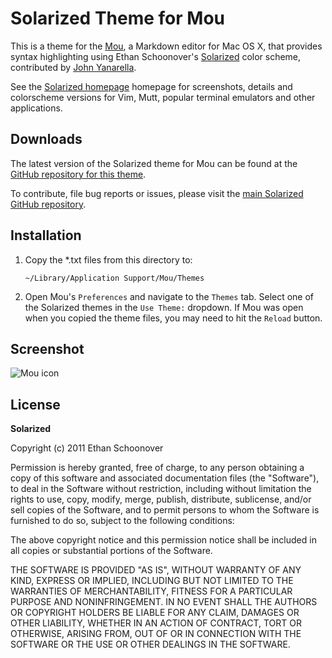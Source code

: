 # Solarized Theme for Mou

This is a theme for the [Mou](http://mouapp.com/), a Markdown editor for Mac OS X, that provides syntax highlighting using Ethan Schoonover's [Solarized](http://ethanschoonover.com/solarized) color scheme, contributed by [John Yanarella](http://twitter.com/johnyanarella).

See the [Solarized homepage](http://ethanschoonover.com/solarized) homepage for screenshots, details and colorscheme versions for Vim, Mutt, popular terminal emulators and other applications.

## Downloads

The latest version of the Solarized theme for Mou can be found at the [GitHub repository for this theme](https://github.com/CodeCatalyst/mou-theme-solarized).

To contribute, file bug reports or issues, please visit the [main Solarized GitHub repository](https://github.com/altercation/solarized).

## Installation

1. Copy the *.txt files from this directory to:

	`~/Library/Application Support/Mou/Themes`

2. Open Mou's `Preferences` and navigate to the `Themes` tab.  Select one of the Solarized themes in the `Use Theme:` dropdown.  If Mou was open when you copied the theme files, you may need to hit the `Reload` button.

## Screenshot

![Mou icon](https://github.com/CodeCatalyst/mou-theme-solarized/raw/master/screenshot.png)

## License

**Solarized**

Copyright (c) 2011 Ethan Schoonover

Permission is hereby granted, free of charge, to any person obtaining a copy of this software and associated documentation files (the "Software"), to deal in the Software without restriction, including without limitation the rights to use, copy, modify, merge, publish, distribute, sublicense, and/or sell copies of the Software, and to permit persons to whom the Software is furnished to do so, subject to the following conditions:

The above copyright notice and this permission notice shall be included in all copies or substantial portions of the Software.

THE SOFTWARE IS PROVIDED "AS IS", WITHOUT WARRANTY OF ANY KIND, EXPRESS OR IMPLIED, INCLUDING BUT NOT LIMITED TO THE WARRANTIES OF MERCHANTABILITY, FITNESS FOR A PARTICULAR PURPOSE AND NONINFRINGEMENT. IN NO EVENT SHALL THE AUTHORS OR COPYRIGHT HOLDERS BE LIABLE FOR ANY CLAIM, DAMAGES OR OTHER LIABILITY, WHETHER IN AN ACTION OF CONTRACT, TORT OR OTHERWISE, ARISING FROM, OUT OF OR IN CONNECTION WITH THE SOFTWARE OR THE USE OR OTHER DEALINGS IN THE SOFTWARE.
